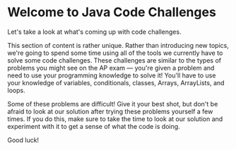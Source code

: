 # Welcome to Java Code Challenges

Let's take a look at what's coming up with code challenges.

This section of content is rather unique. Rather than introducing new topics, we're going to spend some time using all of the tools we currently have to solve some code challenges. These challenges are similar to the types of problems you might see on the AP exam — you're given a problem and need to use your programming knowledge to solve it! You'll have to use your knowledge of variables, conditionals, classes, Arrays, ArrayLists, and loops.

Some of these problems are difficult! Give it your best shot, but don't be afraid to look at our solution after trying these problems yourself a few times. If you do this, make sure to take the time to look at our solution and experiment with it to get a sense of what the code is doing.

Good luck!
